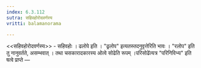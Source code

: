 ```yaml
---
index: 6.3.112
sutra: सहिवहोरोदवर्णस्य
vritti: balamanorama

---
```

<<सहिवहोरोदवर्णस्य>> - सहिवहोः । ढलोपे इति । "ढ्रलोप" इत्यतस्तदनुवृत्तेरिति भावः । "रलोप" इति तु नानुवर्तते, असम्भवात् । तथा चसकारादकारस्य ओत्वे सोढेति रूपम् ।परिसोढे॑त्यत्र "परिनिविभ्य" इति षत्वे प्राप्ते — 